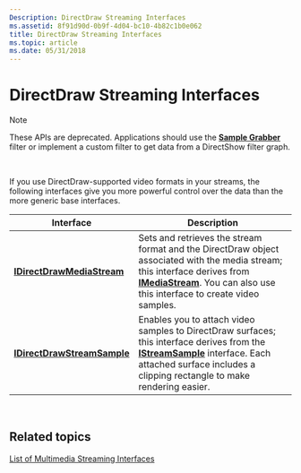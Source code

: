 ```yaml
---
Description: DirectDraw Streaming Interfaces
ms.assetid: 8f91d90d-0b9f-4d04-bc10-4b82c1b0e062
title: DirectDraw Streaming Interfaces
ms.topic: article
ms.date: 05/31/2018
---
```


# DirectDraw Streaming Interfaces

> [!Note]  
> These APIs are deprecated. Applications should use the [**Sample Grabber**](sample-grabber-filter.md) filter or implement a custom filter to get data from a DirectShow filter graph.

 

If you use DirectDraw-supported video formats in your streams, the following interfaces give you more powerful control over the data than the more generic base interfaces.



| Interface                                                  | Description                                                                                                                                                                                                                 |
|------------------------------------------------------------|-----------------------------------------------------------------------------------------------------------------------------------------------------------------------------------------------------------------------------|
| [**IDirectDrawMediaStream**](/previous-versions/windows/desktop/api/ddstream/nn-ddstream-idirectdrawmediastream)   | Sets and retrieves the stream format and the DirectDraw object associated with the media stream; this interface derives from [**IMediaStream**](/previous-versions/windows/desktop/api/mmstream/nn-mmstream-imediastream). You can also use this interface to create video samples. |
| [**IDirectDrawStreamSample**](/previous-versions/windows/desktop/api/ddstream/nn-ddstream-idirectdrawstreamsample) | Enables you to attach video samples to DirectDraw surfaces; this interface derives from the [**IStreamSample**](/previous-versions/windows/desktop/api/mmstream/nn-mmstream-istreamsample) interface. Each attached surface includes a clipping rectangle to make rendering easier. |



 

## Related topics

<dl> <dt>

[List of Multimedia Streaming Interfaces](list-of-multimedia-streaming-interfaces.md)
</dt> </dl>

 

 



